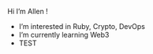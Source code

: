 Hi  I’m Allen !

-  I’m interested in Ruby, Crypto, DevOps
-  I’m currently learning Web3
- TEST


<!---
allenchendev/allenchendev is a ✨ special ✨ repository because its `README.md` (this file) appears on your GitHub profile.
You can click the Preview link to take a look at your changes.
--->
